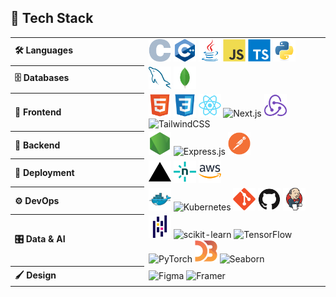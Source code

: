 ## 🧰 Tech Stack

<table width="100%">
  <tr>
    <th align="left" width="200">🛠 Languages</th>
    <td>
      <img src="https://raw.githubusercontent.com/devicons/devicon/master/icons/c/c-original.svg" height="36" alt="C" />
      <img src="https://raw.githubusercontent.com/devicons/devicon/master/icons/cplusplus/cplusplus-original.svg" height="36" alt="C++" />
      <img src="https://raw.githubusercontent.com/devicons/devicon/master/icons/java/java-original.svg" height="36" alt="Java" />
      <img src="https://raw.githubusercontent.com/devicons/devicon/master/icons/javascript/javascript-original.svg" height="36" alt="JavaScript" />
      <img src="https://raw.githubusercontent.com/devicons/devicon/master/icons/typescript/typescript-original.svg" height="36" alt="TypeScript" />
      <img src="https://raw.githubusercontent.com/devicons/devicon/master/icons/python/python-original.svg" height="36" alt="Python" />
    </td>
  </tr>
  <tr>
    <th align="left" width="200">🗄️ Databases</th>
    <td>
      <img src="https://raw.githubusercontent.com/devicons/devicon/master/icons/mysql/mysql-original.svg" height="36" alt="MySQL" />
      <img src="https://raw.githubusercontent.com/devicons/devicon/master/icons/mongodb/mongodb-original.svg" height="36" alt="MongoDB" />
    </td>
  </tr>
  <tr>
    <th align="left" width="200">🎨 Frontend</th>
    <td>
      <img src="https://raw.githubusercontent.com/devicons/devicon/master/icons/html5/html5-original.svg" height="36" alt="HTML5" />
      <img src="https://raw.githubusercontent.com/devicons/devicon/master/icons/css3/css3-original.svg" height="36" alt="CSS3" />
      <img src="https://raw.githubusercontent.com/devicons/devicon/master/icons/react/react-original.svg" height="36" alt="React" />
      <img src="https://cdn.worldvectorlogo.com/logos/nextjs-2.svg" height="36" alt="Next.js" />
      <img src="https://raw.githubusercontent.com/devicons/devicon/master/icons/redux/redux-original.svg" height="36" alt="Redux" />
      <img src="https://www.vectorlogo.zone/logos/tailwindcss/tailwindcss-icon.svg" height="36" alt="TailwindCSS" />
    </td>
  </tr>
  <tr>
    <th align="left" width="200">🧩 Backend</th>
    <td>
      <img src="https://raw.githubusercontent.com/devicons/devicon/master/icons/nodejs/nodejs-original.svg" height="36" alt="Node.js" />
      <img src="https://img.shields.io/badge/Express.js-000000?style=for-the-badge&logo=express&logoColor=white" height="24" alt="Express.js" />
      <img src="https://raw.githubusercontent.com/devicons/devicon/master/icons/postman/postman-original.svg" height="36" alt="Postman" />
    </td>
  </tr>
  <tr>
    <th align="left" width="200">🚀 Deployment</th>
    <td>
      <img src="https://raw.githubusercontent.com/devicons/devicon/master/icons/vercel/vercel-original.svg" height="36" alt="Vercel" />
      <img src="https://raw.githubusercontent.com/devicons/devicon/master/icons/netlify/netlify-original.svg" height="36" alt="Netlify" />
      <img src="https://raw.githubusercontent.com/devicons/devicon/master/icons/amazonwebservices/amazonwebservices-original.svg" height="36" alt="AWS" />
    </td>
  </tr>
  <tr>
    <th align="left" width="200">⚙️ DevOps</th>
    <td>
      <img src="https://raw.githubusercontent.com/devicons/devicon/master/icons/docker/docker-original.svg" height="36" alt="Docker" />
      <img src="https://www.vectorlogo.zone/logos/kubernetes/kubernetes-icon.svg" height="36" alt="Kubernetes" />
      <img src="https://raw.githubusercontent.com/devicons/devicon/master/icons/git/git-original.svg" height="36" alt="Git" />
      <img src="https://raw.githubusercontent.com/devicons/devicon/master/icons/github/github-original.svg" height="36" alt="GitHub" />
      <img src="https://raw.githubusercontent.com/devicons/devicon/master/icons/jenkins/jenkins-original.svg" height="36" alt="Jenkins" />
    </td>
  </tr>
  <tr>
    <th align="left" width="200">🎛️ Data & AI</th>
    <td>
      <img src="https://raw.githubusercontent.com/devicons/devicon/master/icons/pandas/pandas-original.svg" height="36" alt="Pandas" />
      <img src="https://upload.wikimedia.org/wikipedia/commons/0/05/Scikit_learn_logo_small.svg" height="36" alt="scikit-learn" />
      <img src="https://www.vectorlogo.zone/logos/tensorflow/tensorflow-icon.svg" height="36" alt="TensorFlow" />
      <img src="https://www.vectorlogo.zone/logos/pytorch/pytorch-icon.svg" height="36" alt="PyTorch" />
      <img src="https://raw.githubusercontent.com/devicons/devicon/master/icons/d3js/d3js-original.svg" height="36" alt="D3.js" />
      <img src="https://seaborn.pydata.org/_images/logo-mark-lightbg.svg" height="36" alt="Seaborn" />
    </td>
  </tr>
  <tr>
    <th align="left" width="200">🖌️ Design</th>
    <td>
      <img src="https://www.vectorlogo.zone/logos/figma/figma-icon.svg" height="36" alt="Figma" />
      <img src="https://www.vectorlogo.zone/logos/framer/framer-icon.svg" height="36" alt="Framer" />
    </td>
  </tr>
</table>
